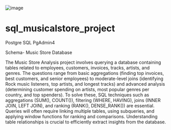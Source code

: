 ![image](https://github.com/user-attachments/assets/dcc04a88-12c9-4d95-830a-e294b2ab5873)
# sql_musicalstore_project

Postgre SQL
PgAdmin4

Schema- Music Store Database

The Music Store Analysis project involves querying a database containing tables related to employees, customers, invoices, tracks, artists, and genres. The questions range from basic aggregations (finding top invoices, best customers, and senior employees) to moderate-level joins (identifying Rock music listeners, top artists, and longest tracks) and advanced analysis (determining customer spending on artists, most popular genres per country, and top spenders). To solve these, SQL techniques such as aggregations (SUM(), COUNT()), filtering (WHERE, HAVING), joins (INNER JOIN, LEFT JOIN), and ranking (RANK(), DENSE_RANK()) are essential. Queries will often require linking multiple tables, using subqueries, and applying window functions for ranking and comparisons. Understanding table relationships is crucial to efficiently extract insights from the database.
